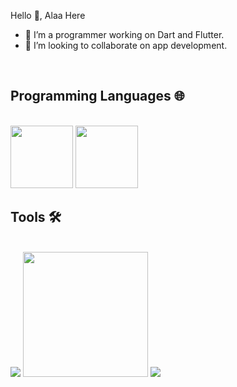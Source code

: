 
Hello 👋, Alaa Here

- 🔭 I’m a programmer working on Dart and Flutter.
- 👯 I’m looking to collaborate on app development.
<br/>
<h2> Programming Languages 🌐 </h2>
<br/>
<img src="https://user-images.githubusercontent.com/122216335/224574237-9c4e6435-3424-4025-9f1d-7c02b77e2969.svg" width="100">         <img src="https://user-images.githubusercontent.com/122216335/224574255-abd9c3d2-c0dc-420a-adcf-db99f8007cc9.svg" width="100"> 
<br/>

<h2>Tools 🛠️ </h2>
<br/>
<img src="https://user-images.githubusercontent.com/122216335/224574330-33799814-7ecb-496d-8821-759dfffe02bc.png">    
<img src="https://user-images.githubusercontent.com/122216335/224575043-cd2d9445-2c00-4803-b6fb-614135408ec8.svg" width="200" >    
<img src="https://user-images.githubusercontent.com/122216335/224574437-3e280f2f-064c-4cee-ba4e-806c6028e11f.png" >


